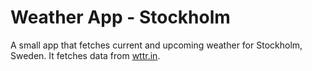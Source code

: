 # Weather App - Stockholm
A small app that fetches current and upcoming weather for Stockholm, Sweden.
It fetches data from [wttr.in](https://wttr.in).